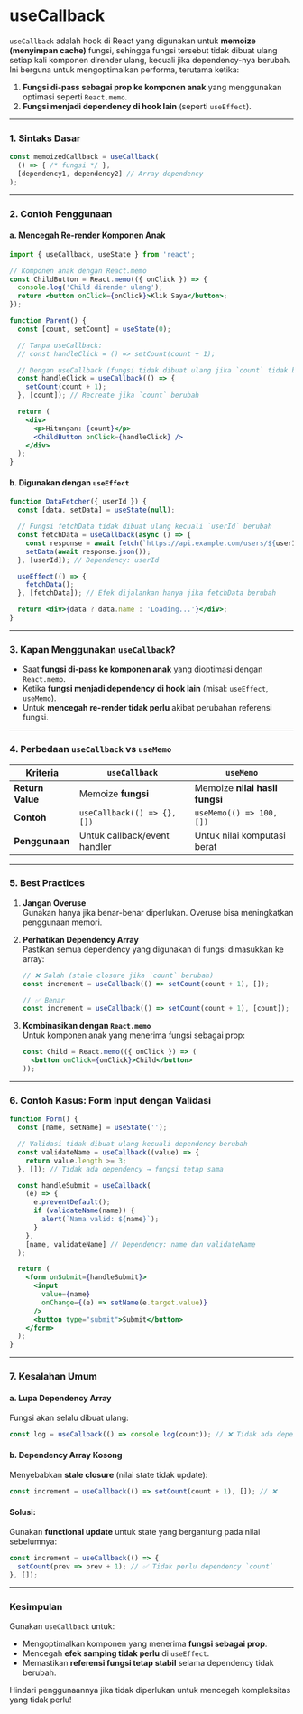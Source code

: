 # useCallback
`useCallback` adalah hook di React yang digunakan untuk **memoize (menyimpan cache)** fungsi, sehingga fungsi tersebut tidak dibuat ulang setiap kali komponen dirender ulang, kecuali jika dependency-nya berubah. Ini berguna untuk mengoptimalkan performa, terutama ketika:

1. **Fungsi di-pass sebagai prop ke komponen anak** yang menggunakan optimasi seperti `React.memo`.
2. **Fungsi menjadi dependency di hook lain** (seperti `useEffect`).

---

### **1. Sintaks Dasar**
```javascript
const memoizedCallback = useCallback(
  () => { /* fungsi */ },
  [dependency1, dependency2] // Array dependency
);
```

---

### **2. Contoh Penggunaan**
#### a. **Mencegah Re-render Komponen Anak**
```jsx
import { useCallback, useState } from 'react';

// Komponen anak dengan React.memo
const ChildButton = React.memo(({ onClick }) => {
  console.log('Child dirender ulang');
  return <button onClick={onClick}>Klik Saya</button>;
});

function Parent() {
  const [count, setCount] = useState(0);

  // Tanpa useCallback:
  // const handleClick = () => setCount(count + 1);

  // Dengan useCallback (fungsi tidak dibuat ulang jika `count` tidak berubah):
  const handleClick = useCallback(() => {
    setCount(count + 1);
  }, [count]); // Recreate jika `count` berubah

  return (
    <div>
      <p>Hitungan: {count}</p>
      <ChildButton onClick={handleClick} />
    </div>
  );
}
```

#### b. **Digunakan dengan `useEffect`**
```jsx
function DataFetcher({ userId }) {
  const [data, setData] = useState(null);

  // Fungsi fetchData tidak dibuat ulang kecuali `userId` berubah
  const fetchData = useCallback(async () => {
    const response = await fetch(`https://api.example.com/users/${userId}`);
    setData(await response.json());
  }, [userId]); // Dependency: userId

  useEffect(() => {
    fetchData();
  }, [fetchData]); // Efek dijalankan hanya jika fetchData berubah

  return <div>{data ? data.name : 'Loading...'}</div>;
}
```

---

### **3. Kapan Menggunakan `useCallback`?**
- Saat **fungsi di-pass ke komponen anak** yang dioptimasi dengan `React.memo`.
- Ketika **fungsi menjadi dependency di hook lain** (misal: `useEffect`, `useMemo`).
- Untuk **mencegah re-render tidak perlu** akibat perubahan referensi fungsi.

---

### **4. Perbedaan `useCallback` vs `useMemo`**
| **Kriteria**      | `useCallback`                  | `useMemo`                     |
|--------------------|--------------------------------|-------------------------------|
| **Return Value**   | Memoize **fungsi**             | Memoize **nilai hasil fungsi**|
| **Contoh**         | `useCallback(() => {}, [])`    | `useMemo(() => 100, [])`      |
| **Penggunaan**     | Untuk callback/event handler  | Untuk nilai komputasi berat   |

---

### **5. Best Practices**
1. **Jangan Overuse**  
   Gunakan hanya jika benar-benar diperlukan. Overuse bisa meningkatkan penggunaan memori.

2. **Perhatikan Dependency Array**  
   Pastikan semua dependency yang digunakan di fungsi dimasukkan ke array:
   ```javascript
   // ❌ Salah (stale closure jika `count` berubah)
   const increment = useCallback(() => setCount(count + 1), []);
   
   // ✅ Benar
   const increment = useCallback(() => setCount(count + 1), [count]);
   ```

3. **Kombinasikan dengan `React.memo`**  
   Untuk komponen anak yang menerima fungsi sebagai prop:
   ```jsx
   const Child = React.memo(({ onClick }) => (
     <button onClick={onClick}>Child</button>
   ));
   ```

---

### **6. Contoh Kasus: Form Input dengan Validasi**
```jsx
function Form() {
  const [name, setName] = useState('');

  // Validasi tidak dibuat ulang kecuali dependency berubah
  const validateName = useCallback((value) => {
    return value.length >= 3;
  }, []); // Tidak ada dependency → fungsi tetap sama

  const handleSubmit = useCallback(
    (e) => {
      e.preventDefault();
      if (validateName(name)) {
        alert(`Nama valid: ${name}`);
      }
    },
    [name, validateName] // Dependency: name dan validateName
  );

  return (
    <form onSubmit={handleSubmit}>
      <input
        value={name}
        onChange={(e) => setName(e.target.value)}
      />
      <button type="submit">Submit</button>
    </form>
  );
}
```

---

### **7. Kesalahan Umum**
#### a. **Lupa Dependency Array**  
Fungsi akan selalu dibuat ulang:
```javascript
const log = useCallback(() => console.log(count)); // ❌ Tidak ada dependency array
```

#### b. **Dependency Array Kosong**  
Menyebabkan **stale closure** (nilai state tidak update):
```javascript
const increment = useCallback(() => setCount(count + 1), []); // ❌
```

#### Solusi:  
Gunakan **functional update** untuk state yang bergantung pada nilai sebelumnya:
```javascript
const increment = useCallback(() => {
  setCount(prev => prev + 1); // ✅ Tidak perlu dependency `count`
}, []);
```

---

### **Kesimpulan**
Gunakan `useCallback` untuk:
- Mengoptimalkan komponen yang menerima **fungsi sebagai prop**.
- Mencegah **efek samping tidak perlu** di `useEffect`.
- Memastikan **referensi fungsi tetap stabil** selama dependency tidak berubah.

Hindari penggunaannya jika tidak diperlukan untuk mencegah kompleksitas yang tidak perlu!